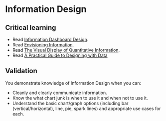 Information Design
==================

Critical learning
-----------------

* Read [Information Dashboard Design](http://amzn.to/6njM).
* Read [Envisioning Information](http://amzn.to/YVYei).
* Read [The Visual Display of Quantitative Information](http://amzn.to/SKnya8).
* Read [A Practical Guide to Designing with Data](http://www.fivesimplesteps.com/products/a-practical-guide-to-designing-with-data)

Validation
-----------------
You demonstrate knowledge of Information Design when you can:

* Cleanly and clearly communicate information.
* Know the what chart junk is when to use it and when not to use it.
* Understand the basic chart/graph options (including bar (vertical/horizontal), line, pie, spark lines) and appropriate use cases for each.
